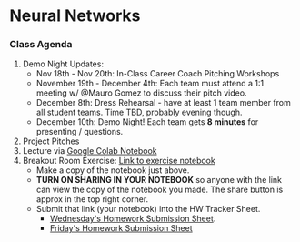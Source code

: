 # Neural Networks

### Class Agenda
1. Demo Night Updates:
	* Nov 18th - Nov 20th: In-Class Career Coach Pitching Workshops
	* November 19th - December 4th: Each team must attend a 1:1 meeting w/ @Mauro Gomez to discuss their pitch video.
	* December 8th: Dress Rehearsal  - have at least 1 team member from all student teams. Time TBD, probably evening though.
	* December 10th: Demo Night!  Each team gets **8 minutes** for presenting / questions.
1. Project Pitches
2. Lecture via [Google Colab Notebook](https://colab.research.google.com/drive/1Snj-zZtsjFTbRgMeOTY19pQtBUhq1GSp?usp=sharing)
3. Breakout Room Exercise: [Link to exercise notebook](https://colab.research.google.com/drive/1MVM9HqVNdRnRxi7nsWcywvBL8OjYOyMx?usp=sharing)
	* Make a copy of the notebook just above.
	* **TURN ON SHARING IN YOUR NOTEBOOK** so anyone with the link can view the copy of the notebook you made. The share button is approx in the top right corner.  
	* Submit that link (your notebook) into the HW Tracker Sheet. 
		* [Wednesday's Homework Submission Sheet](https://docs.google.com/spreadsheets/d/19mFx4h5Fa1XIIO0Hoodo8AQAnuPxUhFIptNJRAxn_hs/edit?usp=sharing).
		* [Friday's Homework Submission Sheet](https://docs.google.com/spreadsheets/d/1K6N3USZtQcBtFgnNo0kRRn1CaGi2HHENZYZxw4xNTkI/edit?usp=sharing)

